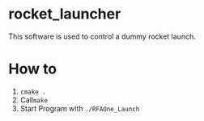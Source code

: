 # rocket_launcher
This software is used to control a dummy rocket launch.

# How to
1. `cmake .`
2. Call`make`
3. Start Program with `./RFAOne_Launch` 

